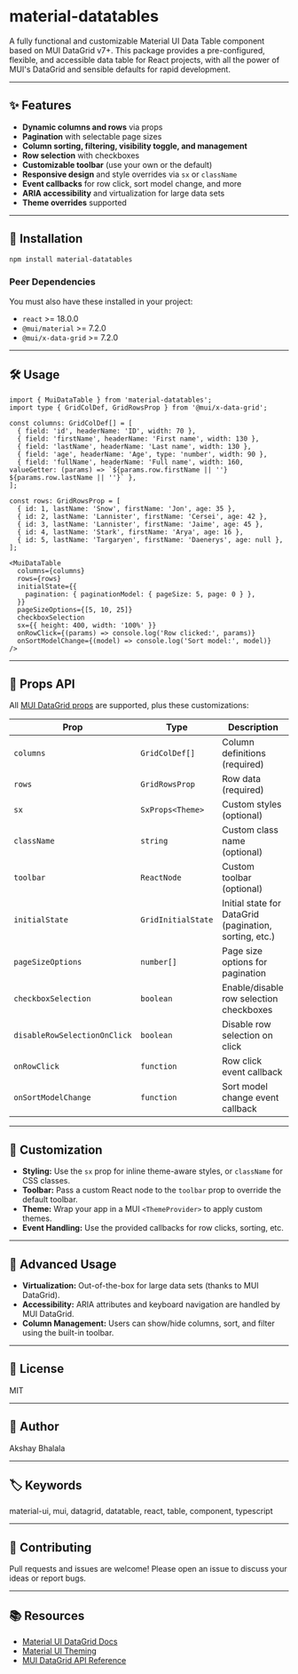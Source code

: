 # material-datatables

A fully functional and customizable Material UI Data Table component based on MUI DataGrid v7+. This package provides a pre-configured, flexible, and accessible data table for React projects, with all the power of MUI's DataGrid and sensible defaults for rapid development.

---

## ✨ Features
- **Dynamic columns and rows** via props
- **Pagination** with selectable page sizes
- **Column sorting, filtering, visibility toggle, and management**
- **Row selection** with checkboxes
- **Customizable toolbar** (use your own or the default)
- **Responsive design** and style overrides via `sx` or `className`
- **Event callbacks** for row click, sort model change, and more
- **ARIA accessibility** and virtualization for large data sets
- **Theme overrides** supported

---

## 🚀 Installation

```bash
npm install material-datatables
```

### Peer Dependencies
You must also have these installed in your project:
- `react` >= 18.0.0
- `@mui/material` >= 7.2.0
- `@mui/x-data-grid` >= 7.2.0

---

## 🛠️ Usage

```tsx
import { MuiDataTable } from 'material-datatables';
import type { GridColDef, GridRowsProp } from '@mui/x-data-grid';

const columns: GridColDef[] = [
  { field: 'id', headerName: 'ID', width: 70 },
  { field: 'firstName', headerName: 'First name', width: 130 },
  { field: 'lastName', headerName: 'Last name', width: 130 },
  { field: 'age', headerName: 'Age', type: 'number', width: 90 },
  { field: 'fullName', headerName: 'Full name', width: 160, valueGetter: (params) => `${params.row.firstName || ''} ${params.row.lastName || ''}` },
];

const rows: GridRowsProp = [
  { id: 1, lastName: 'Snow', firstName: 'Jon', age: 35 },
  { id: 2, lastName: 'Lannister', firstName: 'Cersei', age: 42 },
  { id: 3, lastName: 'Lannister', firstName: 'Jaime', age: 45 },
  { id: 4, lastName: 'Stark', firstName: 'Arya', age: 16 },
  { id: 5, lastName: 'Targaryen', firstName: 'Daenerys', age: null },
];

<MuiDataTable
  columns={columns}
  rows={rows}
  initialState={{
    pagination: { paginationModel: { pageSize: 5, page: 0 } },
  }}
  pageSizeOptions={[5, 10, 25]}
  checkboxSelection
  sx={{ height: 400, width: '100%' }}
  onRowClick={(params) => console.log('Row clicked:', params)}
  onSortModelChange={(model) => console.log('Sort model:', model)}
/>
```

---

## 📑 Props API

All [MUI DataGrid props](https://mui.com/x/api/data-grid/data-grid-props/) are supported, plus these customizations:

| Prop                        | Type                        | Description |
|-----------------------------|-----------------------------|-------------|
| `columns`                   | `GridColDef[]`              | Column definitions (required) |
| `rows`                      | `GridRowsProp`              | Row data (required) |
| `sx`                        | `SxProps<Theme>`            | Custom styles (optional) |
| `className`                 | `string`                    | Custom class name (optional) |
| `toolbar`                   | `ReactNode`                 | Custom toolbar (optional) |
| `initialState`              | `GridInitialState`          | Initial state for DataGrid (pagination, sorting, etc.) |
| `pageSizeOptions`           | `number[]`                  | Page size options for pagination |
| `checkboxSelection`         | `boolean`                   | Enable/disable row selection checkboxes |
| `disableRowSelectionOnClick`| `boolean`                   | Disable row selection on click |
| `onRowClick`                | `function`                  | Row click event callback |
| `onSortModelChange`         | `function`                  | Sort model change event callback |

---

## 🎨 Customization
- **Styling:** Use the `sx` prop for inline theme-aware styles, or `className` for CSS classes.
- **Toolbar:** Pass a custom React node to the `toolbar` prop to override the default toolbar.
- **Theme:** Wrap your app in a MUI `<ThemeProvider>` to apply custom themes.
- **Event Handling:** Use the provided callbacks for row clicks, sorting, etc.

---

## 🧩 Advanced Usage
- **Virtualization:** Out-of-the-box for large data sets (thanks to MUI DataGrid).
- **Accessibility:** ARIA attributes and keyboard navigation are handled by MUI DataGrid.
- **Column Management:** Users can show/hide columns, sort, and filter using the built-in toolbar.

---

## 📝 License
MIT

---

## 👤 Author
Akshay Bhalala

---

## 🏷️ Keywords
material-ui, mui, datagrid, datatable, react, table, component, typescript 

---


## 🤝 Contributing
Pull requests and issues are welcome! Please open an issue to discuss your ideas or report bugs.

---

## 📚 Resources
- [Material UI DataGrid Docs](https://mui.com/x/react-data-grid/)
- [Material UI Theming](https://mui.com/material-ui/customization/theming/)
- [MUI DataGrid API Reference](https://mui.com/x/api/data-grid/data-grid/) 
